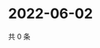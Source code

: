 # 2022-06-02

共 0 条

<!-- BEGIN WEIBO -->
<!-- 最后更新时间 Thu Jun 02 2022 02:21:32 GMT+0800 (China Standard Time) -->

<!-- END WEIBO -->
